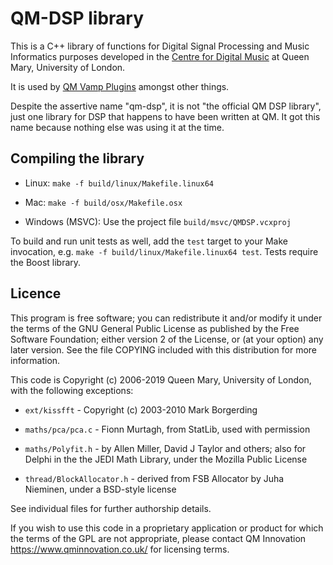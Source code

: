 
QM-DSP library
==============

This is a C++ library of functions for Digital Signal Processing and
Music Informatics purposes developed in the [Centre for Digital
Music](http://c4dm.eecs.qmul.ac.uk) at Queen Mary, University of
London.

It is used by [QM Vamp Plugins](http://isophonics.net/QMVampPlugins)
amongst other things.

Despite the assertive name "qm-dsp", it is not "the official QM DSP
library", just one library for DSP that happens to have been written
at QM. It got this name because nothing else was using it at the time.


Compiling the library
---------------------

 - Linux: `make -f build/linux/Makefile.linux64`

 - Mac: `make -f build/osx/Makefile.osx`

 - Windows (MSVC): Use the project file `build/msvc/QMDSP.vcxproj`

To build and run unit tests as well, add the `test` target to your
Make invocation, e.g. `make -f build/linux/Makefile.linux64
test`. Tests require the Boost library.


Licence
-------

This program is free software; you can redistribute it and/or modify
it under the terms of the GNU General Public License as published by
the Free Software Foundation; either version 2 of the License, or (at
your option) any later version.  See the file COPYING included with
this distribution for more information.

This code is Copyright (c) 2006-2019 Queen Mary, University of London,
with the following exceptions:

 - `ext/kissfft` - Copyright (c) 2003-2010 Mark Borgerding

 - `maths/pca/pca.c` - Fionn Murtagh, from StatLib, used with permission

 - `maths/Polyfit.h` - by Allen Miller, David J Taylor and others;
also for Delphi in the the JEDI Math Library, under the Mozilla Public
License

 - `thread/BlockAllocator.h` - derived from FSB Allocator by Juha
Nieminen, under a BSD-style license

See individual files for further authorship details.

If you wish to use this code in a proprietary application or product
for which the terms of the GPL are not appropriate, please contact QM
Innovation https://www.qminnovation.co.uk/ for licensing terms.
